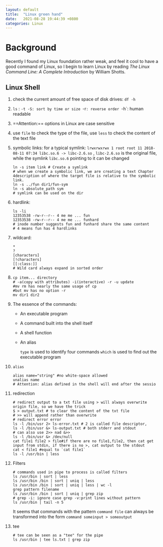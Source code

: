 ```yaml
---
layout: default
title:  "Linux green hand"
date:   2021-08-28 19:44:39 +0800
categories: Linux
---
```


# Background

Recently I found my Linux foundation rather weak, and feel it cool to have a good command of Linux, so I begin to learn Linux by reading *The Linux Command Line: A Complete Introduction* by William Shotts.



## Linux Shell

1. check the current amount of free space of disk drives: `df -h`

2. `ls` : `-t -S: sort by time or size `-r`: reverse order `-h`: human readable

3. ==Attention:== options in Linux are case sensitive

4. use `file` to check the type of the file, use `less` to check the content of the text file

5. symbolic links: for a typical symlink: `lrwxrwxrwx 1 root root 11 2018-08-11 07:34 libc.so.6 -> libc-2.6.so` ,  `libc-2.6.so` is the original file, while the symlink `libc.so.6` pointing to it can be changed

   ```shell
   ln -s item link # Create a symlink
   # when we create a symbolic link, we are creating a text Chapter 4description of where the target file is relative to the symbolic link.
   ln -s ../fun dir1/fun-sym 
   ln -s absolute_path sym
   # symlink can be used on the dir
   
   ```

6. hardlink:

   ```shell
   ls -li
   12353538 -rw-r--r-- 4 me me ... fun
   12353538 -rw-r--r-- 4 me me ... funhard
   # inode number suggests fun and funhard share the same content 
   # 4 means fun has 4 hardlinks
   ```

7. wildcard: 

   ```shell
   *
   ? 
   [characters] 
   [!characters] 
   [[:class:]]
   # Wild card always expand in sorted order
   ```

8. ```shell
   cp item... directory
   # -a(copy with attributes) -i(interactive) -r -u update 
   #mv rm has nearly the same usage of cp
   #but mv has no option -r
   mv dir1 dir2
   ```

9. The essence of the commands:

   * An executable program

   * A command built into the shell itself

   * A shell function

   * An alias

     `type` is used to identify four commands  `which` is used to find out the executable program

10. `alias`

    ```shell
    alias name="string" #no white-space allowed
    unalias name
    # Attention: alias defined in the shell will end after the sessio
    ```

11. redirection

    ```shell
    # redirect output to a txt file using > will always overwrite origin file, so we have the trick
    $ > output.txt # to clear the content of the txt file
    # >> will append rather than overwrite
    # redirect error error
    ls -l /bin/usr 2> ls-error.txt # 2 is called file descriptor, 
    ls -l /bin/usr &> ls-output.txt # both stderr and stdout
    # can also use 2>> nad &>>
    ls -l /bin/usr &> /dev/null 
    cat file1 file2 > file#if there are no file1,file2, then cat get input from stdin, if there is no >, cat output to the stdout
    cat < file1 #equal to `cat file1`
    ls -l /usr/bin | less
    ```

12. Filters

    ```shell
    # commands used in pipe to process is called filters
    ls /usr/bin | sort | less
    ls /usr/bin /bin | sort | uniq | less
    ls /usr/bin /bin | sort | uniq | less | wc -l
    grep pattern filename
    ls /usr/bin /bin | sort | uniq | grep zip
    # grep -i: ignore case grep -v:print lines without pattern
    ls /usr/bin | tail -n 5
    ```

    It seems that commands with the pattern  `command file` can always be transformed into the form `command someinput > someoutput`

13. tee

    ```shell
    # tee can be seen as a "tee" for the pipe
    ls /usr/bin | tee ls.txt | grep zip
    ```

    
